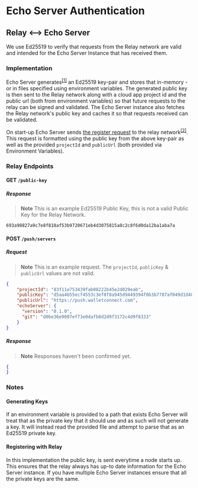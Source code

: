 # Echo Server Authentication

## Relay <--> Echo Server

We use Ed25519 to verify that requests from the Relay network are valid and intended for the Echo Server Instance that has received them.

### Implementation

Echo Server generates<sup>[[1]](#generating-keys)</sup> an Ed25519 key-pair and stores that in-memory - or in files specified using environment variables. The generated
public key is then sent to the Relay network along with a cloud app project id and the public url (both from environment variables) so that
future requests to the relay can be signed and validated. The Echo Server instance also fetches the Relay network's public key and caches it
so that requests received can be validated.

On start-up Echo Server sends [the register request](#post-pushservers) to the relay network<sup>[[2]](#registering-with-relay)</sup>. This request is formatted using the
public key from the above key-pair as well as the provided `projectId` and `publicUrl` (both provided via Environment Variables).

### Relay Endpoints

#### GET `/public-key`
##### Response
> **Note**
> This is an example Ed25519 Public Key, this is not a valid Public Key for the Relay Network.
```
693a98827a9c7e8f818af53b9720671eb4d3075815a8c2c8f6d0da12ba1aba7a
```

#### POST `/push/servers`
##### Request
> **Note**
> This is an example request. The `projectId`, `publicKey` & `publicUrl` values are not valid.
```json
{
    "projectId": "83f11e753439fab08222b45e2d029eab",
    "publicKey": "d5aa4b55ecf4553c3ef8f8a945d9449394f0b3b7787af049d1d4828037465a4f",
    "publicUrl": "https://push.walletconnect.com",
    "echoServer": {
      "version": "0.1.0",
      "git": "d0be36e9007ef73e0dafb8d2d9f3172c4d9f8333"
    }
}
```
##### Response

> **Note**
> Responses haven't been confirmed yet.

```json
{
}
```

### Notes
#### Generating Keys
If an environment variable is provided to a path that exists Echo Server will treat that as the private key that it should use and
as such will not generate a key. It will instead read the provided file and attempt to parse that as an Ed25519 private key.

#### Registering with Relay
In this implementation the public key, is sent everytime a node starts up. This ensures that the relay always has up-to date
information for the Echo Server instance. If you have multiple Echo Server instances ensure that all the private keys are the same.